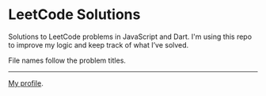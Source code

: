 # LeetCode Solutions

Solutions to LeetCode problems in JavaScript and Dart. I'm using this repo to improve my logic and keep track of what I’ve solved.

File names follow the problem titles.

---

[My profile](https://leetcode.com/u/8F6lCsVFPC/).
